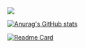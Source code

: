 <img src="https://capsule-render.vercel.app/api?type=venom&color=7ea5ac&height=150&section=header&text=Call%20me%20yuha122.&strokeWidth=1&stroke=5f848a&fontColor=ffffff&fontSize=90"/>

[![Anurag's GitHub stats](https://github-readme-stats.vercel.app/api?username=yuha122&show_icons=true&theme=catppuccin_latte)](https://github.com/anuraghazra/github-readme-stats)

[![Readme Card](https://github-readme-stats.vercel.app/api/pin/?username=yuha122&repo=github-readme-stats)](https://github.com/anuraghazra/github-readme-stats)

